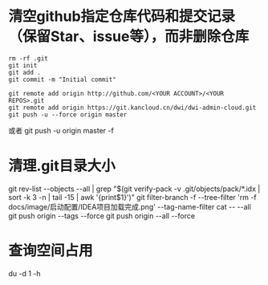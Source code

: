 # 清空github指定仓库代码和提交记录（保留Star、issue等），而非删除仓库
```
rm -rf .git
git init
git add .
git commit -m "Initial commit"

git remote add origin http://github.com/<YOUR ACCOUNT>/<YOUR REPOS>.git
git remote add origin https://git.kancloud.cn/dwi/dwi-admin-cloud.git
git push -u --force origin master
```
或者 git push -u origin master -f

# 清理.git目录大小
git rev-list --objects --all | grep "$(git verify-pack -v .git/objects/pack/*.idx | sort -k 3 -n | tail -15 | awk '{print$1}')"
git filter-branch -f --tree-filter 'rm -f docs/image/启动配置/IDEA项目加载完成.png' --tag-name-filter cat -- --all 
git push origin --tags --force 
git push origin --all --force

# 查询空间占用
du -d 1 -h
